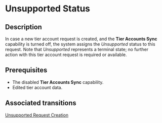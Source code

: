 # Unsupported Status 
## Description
In case a new tier account request is created, and the **Tier Accounts Sync** capability is turned off, the system assigns the *Unsupported* status to this request. Note that *Unsupported* represents a terminal state; no further action with this tier account request is required or available.
## Prerequisites
* The disabled **Tier Accounts Sync** capability.
* Edited tier account data.

## Associated transitions
[Unsupported Request Creation](t-2-new-unsupported.html)

